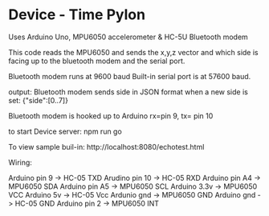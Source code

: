 # Device - Time Pylon

Uses Arduino Uno,
MPU6050 accelerometer &
HC-5U Bluetooth modem

This code reads the MPU6050 and sends the x,y,z vector and which side is facing up to the 
bluetooth modem and the serial port.

Bluetooth modem runs at 9600 baud
Built-in serial port is at 57600 baud.

output:
Bluetooth modem sends side in JSON format when a new side is set:
{"side":[0..7]}

Bluetooth modem is hooked up to Arduino rx=pin 9, tx= pin 10

to start Device server:
npm run go

To view sample buil-in:
http://localhost:8080/echotest.html

Wiring:

Arduino pin 9  -> HC-05 TXD
Arudino pin 10 -> HC-05 RXD
Arduino pin A4 -> MPU6050 SDA
Arduino pin A5 -> MPU6050 SCL
Arduino 3.3v   -> MPU6050 VCC
Arduino 5v     -> HC-05 Vcc
Ardunio gnd    -> MPU6050 GND
Arduino gnd    -> HC-05 GND
Arduino pin 2  -> MPU6050 INT

